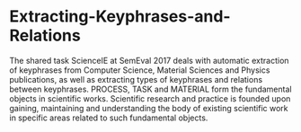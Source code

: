 # Extracting-Keyphrases-and-Relations

The shared task ScienceIE at SemEval 2017 deals with automatic extraction of keyphrases from Computer Science, Material Sciences and Physics publications, as well as extracting types of keyphrases and relations between keyphrases. PROCESS, TASK and MATERIAL form the fundamental objects in scientific works. Scientific research and practice is founded upon gaining, maintaining and understanding the body of existing scientific work in specific areas related to such fundamental objects.
